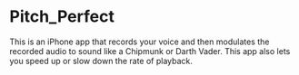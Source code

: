 # Pitch_Perfect

This is an iPhone app that records your voice and then modulates the recorded audio to sound like a Chipmunk or Darth Vader.
This app also lets you speed up or slow down the rate of playback. 
